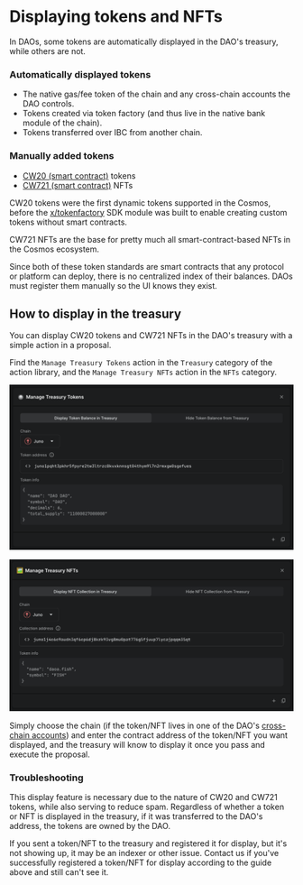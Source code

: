 # Displaying tokens and NFTs

In DAOs, some tokens are automatically displayed in the DAO's treasury, while others are not.

### Automatically displayed tokens

* The native gas/fee token of the chain and any cross-chain accounts the DAO controls.
* Tokens created via token factory (and thus live in the native bank module of the chain).
* Tokens transferred over IBC from another chain.

### Manually added tokens

* [CW20 (smart contract)](https://github.com/CosmWasm/cw-plus/blob/main/packages/cw20/README.md) tokens
* [CW721 (smart contract)](https://github.com/public-awesome/cw-nfts/blob/main/packages/cw721/README.md) NFTs

CW20 tokens were the first dynamic tokens supported in the Cosmos, before the [x/tokenfactory](https://docs.osmosis.zone/osmosis-core/modules/tokenfactory/) SDK module was built to enable creating custom tokens without smart contracts.

CW721 NFTs are the base for pretty much all smart-contract-based NFTs in the Cosmos ecosystem.

Since both of these token standards are smart contracts that any protocol or platform can deploy, there is no centralized index of their balances. DAOs must register them manually so the UI knows they exist.

## How to display in the treasury

You can display CW20 tokens and CW721 NFTs in the DAO's treasury with a simple action in a proposal.

Find the `Manage Treasury Tokens` action in the `Treasury` category of the action library, and the `Manage Treasury NFTs` action in the `NFTs` category.

![Manage Treasury Tokens action](../../.gitbook/assets/treasury-manage-tokens.png)

![Manage Treasury NFTs action](../../.gitbook/assets/treasury-manage-nfts.png)

Simply choose the chain (if the token/NFT lives in one of the DAO's [cross-chain accounts](cross-chain/)) and enter the contract address of the token/NFT you want displayed, and the treasury will know to display it once you pass and execute the proposal.

### Troubleshooting

This display feature is necessary due to the nature of CW20 and CW721 tokens, while also serving to reduce spam. Regardless of whether a token or NFT is displayed in the treasury, if it was transferred to the DAO's address, the tokens are owned by the DAO.

If you sent a token/NFT to the treasury and registered it for display, but it's not showing up, it may be an indexer or other issue. Contact us if you've successfully registered a token/NFT for display according to the guide above and still can't see it.
